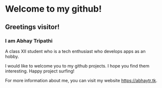 # Welcome to my github!

## Greetings visitor!

### I am Abhay Tripathi

A class XII student who is a tech enthusiast who develops apps as an hobby.

I would like to welcome you to my github projects. I hope you find them interesting. Happy project surfing!

For more information about me, you can visit my website https://abhaytr.tk.
